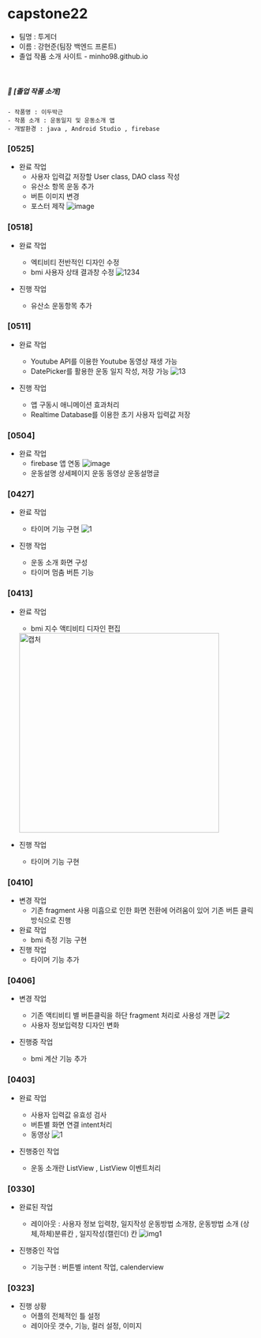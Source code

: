 # capstone22

- 팀명 : 투게더
- 이름 : 강현준(팀장 백엔드 프론트)
- 졸업 작품 소개 사이트 - minho98.github.io
</br>

##### 📌 [졸업 작품 소개]

```
- 작품명 : 이두박근 
- 작품 소개 : 운동일지 및 운동소개 앱
- 개발환경 : java , Android Studio , firebase 
```
### [0525]
- 완료 작업
    - 사용자 입력값 저장할 User class, DAO class 작성
    - 유산소 항목 운동 추가
    - 버튼 이미지 변경
    - 포스터 제작
  ![image](https://user-images.githubusercontent.com/79896103/170848209-679522d6-7d33-4bb1-8738-d41ab51a8239.png)



### [0518]
- 완료 작업   
    - 엑티비티 전반적인 디자인 수정 
    - bmi 사용자 상태 결과창 수정 
    ![1234](https://user-images.githubusercontent.com/79896103/169541959-b77bdb3a-440c-4743-b19d-b8ad74589750.PNG)

- 진행 작업
    - 유산소 운동항목 추가



### [0511]
- 완료 작업 
    - Youtube API를 이용한 Youtube 동영상 재생 가능
    - DatePicker를 활용한 운동 일지 작성, 저장 가능
 ![13](https://user-images.githubusercontent.com/79896103/168303334-520a915c-ad91-4ed6-ba3b-72cbcdf7697b.PNG)



- 진행 작업
    - 앱 구동시 애니메이션 효과처리 
    - Realtime Database를 이용한 초기 사용자 입력값 저장
    


### [0504]
- 완료 작업
    - firebase 앱 연동 
    ![image](https://user-images.githubusercontent.com/79896103/166923300-094167b5-2bd8-4edc-aa62-e0563b96e5d2.png)
    - 운동설명 상세페이지 운동 동영상 운동설명글 

### [0427]
- 완료 작업 
    - 타이머 기능 구현 
    ![1](https://user-images.githubusercontent.com/79896103/166080173-0c2b42ad-989f-4e68-b21a-6648f8aa9f64.PNG)

- 진행 작업 
    - 운동 소개 화면 구성     
    - 타이머 멈춤 버튼 기능  


### [0413]
- 완료 작업
    - bmi 지수 액티비티 디자인 편집 
    <img width="405" alt="캡처" src="https://user-images.githubusercontent.com/79896103/163123172-c922b4aa-e426-43c2-9cc0-c2550b3c2f48.PNG">

    
- 진행 작업
    - 타이머 기능 구현
    

### [0410]
- 변경 작업   
    - 기존 fragment 사용 미흡으로 인한 화면 전환에 어려움이 있어 기존 버튼 클릭 방식으로 진행 
- 완료 작업
    - bmi 측정 기능 구현
- 진행 작업
    - 타이머 기능 추가 


### [0406]
- 변경 작업 
    - 기존 액티비티 별 버튼클릭을 하단 fragment 처리로 사용성 개편
    ![2](https://user-images.githubusercontent.com/79896103/162466433-7ede4c65-8ed3-4965-8cc8-c7a50ed8bede.PNG)
    - 사용자 정보입력창 디자인 변화 

- 진행중 작업
    - bmi 계산 기능 추가

### [0403]
- 완료 작업 
    - 사용자 입력값 유효성 검사 
    - 버튼별 화면 연결 intent처리 
    - 동영상 ![1](https://user-images.githubusercontent.com/79896103/161432625-dff4b0e0-efb9-49b1-aa46-2de3010e1c3a.PNG)

- 진행중인 작업
    - 운동 소개란 ListView ,  ListView 이벤트처리





### [0330]
- 완료된 작업
    - 레이아웃 : 사용자 정보 입력창, 일지작성 운동방법 소개창, 운동방법 소개 (상체,하체)분류칸 , 일지작성(캘린더)
    칸
![img1](https://user-images.githubusercontent.com/79896103/161281581-437f8dc0-b36c-4b05-8d7b-f314184dd2f2.PNG)

- 진행중인 작업
    - 기능구현 : 버튼별 intent 작업, calenderview 
 
    

### [0323]
- 진행 상황
    - 어플의 전체적인 틀 설정
    - 레이아웃 갯수, 기능, 컬러 설정, 이미지 
    
